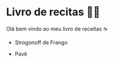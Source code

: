 # Livro de recitas :man_cook:

Olá bem vindo ao meu livro de receitas :coffee:

- Strogonoff de Frango

- Pavê

  



